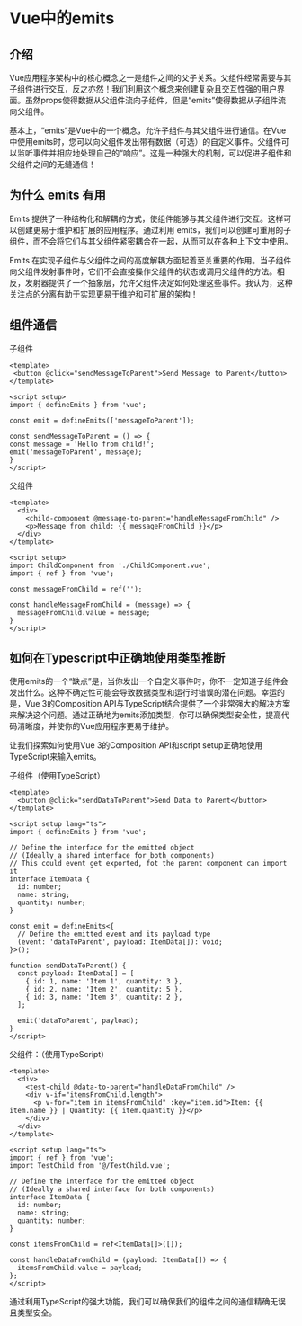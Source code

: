 # Vue中的emits

## 介绍
Vue应用程序架构中的核心概念之一是组件之间的父子关系。父组件经常需要与其子组件进行交互，反之亦然！我们利用这个概念来创建复杂且交互性强的用户界面。虽然props使得数据从父组件流向子组件，但是“emits”使得数据从子组件流向父组件。

基本上，“emits”是Vue中的一个概念，允许子组件与其父组件进行通信。在Vue中使用emits时，您可以向父组件发出带有数据（可选）的自定义事件。父组件可以监听事件并相应地处理自己的“响应”。这是一种强大的机制，可以促进子组件和父组件之间的无缝通信！

## 为什么 emits 有用
Emits 提供了一种结构化和解耦的方式，使组件能够与其父组件进行交互。这样可以创建更易于维护和扩展的应用程序。通过利用 emits，我们可以创建可重用的子组件，而不会将它们与其父组件紧密耦合在一起，从而可以在各种上下文中使用。

Emits 在实现子组件与父组件之间的高度解耦方面起着至关重要的作用。当子组件向父组件发射事件时，它们不会直接操作父组件的状态或调用父组件的方法。相反，发射器提供了一个抽象层，允许父组件决定如何处理这些事件。我认为，这种关注点的分离有助于实现更易于维护和可扩展的架构！

## 组件通信
子组件
```
<template>
 <button @click="sendMessageToParent">Send Message to Parent</button>
</template>

<script setup>
import { defineEmits } from 'vue';

const emit = defineEmits(['messageToParent']);

const sendMessageToParent = () => {
const message = 'Hello from child!';
emit('messageToParent', message);
}
</script>
```

父组件
```
<template>
  <div>
    <child-component @message-to-parent="handleMessageFromChild" />
    <p>Message from child: {{ messageFromChild }}</p>
  </div>
</template>

<script setup>
import ChildComponent from './ChildComponent.vue';
import { ref } from 'vue';

const messageFromChild = ref('');

const handleMessageFromChild = (message) => {
  messageFromChild.value = message;
}
</script>
```

## 如何在Typescript中正确地使用类型推断
使用emits的一个“缺点”是，当你发出一个自定义事件时，你不一定知道子组件会发出什么。这种不确定性可能会导致数据类型和运行时错误的潜在问题。幸运的是，Vue 3的Composition API与TypeScript结合提供了一个非常强大的解决方案来解决这个问题。通过正确地为emits添加类型，你可以确保类型安全性，提高代码清晰度，并使你的Vue应用程序更易于维护。

让我们探索如何使用Vue 3的Composition API和script setup正确地使用TypeScript来输入emits。

子组件（使用TypeScript）
```
<template>
  <button @click="sendDataToParent">Send Data to Parent</button>
</template>

<script setup lang="ts">
import { defineEmits } from 'vue';

// Define the interface for the emitted object 
// (Ideally a shared interface for both components)
// This could event get exported, fot the parent component can import it
interface ItemData {
  id: number;
  name: string;
  quantity: number;
}

const emit = defineEmits<{
  // Define the emitted event and its payload type
  (event: 'dataToParent', payload: ItemData[]): void;
}>();

function sendDataToParent() {
  const payload: ItemData[] = [
    { id: 1, name: 'Item 1', quantity: 3 },
    { id: 2, name: 'Item 2', quantity: 5 },
    { id: 3, name: 'Item 3', quantity: 2 },
  ];

  emit('dataToParent', payload);
}
</script>
```

父组件：（使用TypeScript）
```
<template>
  <div>
    <test-child @data-to-parent="handleDataFromChild" />
    <div v-if="itemsFromChild.length">
      <p v-for="item in itemsFromChild" :key="item.id">Item: {{ item.name }} | Quantity: {{ item.quantity }}</p>
    </div>
  </div>
</template>

<script setup lang="ts">
import { ref } from 'vue';
import TestChild from '@/TestChild.vue';

// Define the interface for the emitted object 
// (Ideally a shared interface for both components)
interface ItemData {
  id: number;
  name: string;
  quantity: number;
}

const itemsFromChild = ref<ItemData[]>([]);

const handleDataFromChild = (payload: ItemData[]) => {
  itemsFromChild.value = payload;
};
</script>

```

通过利用TypeScript的强大功能，我们可以确保我们的组件之间的通信精确无误且类型安全。